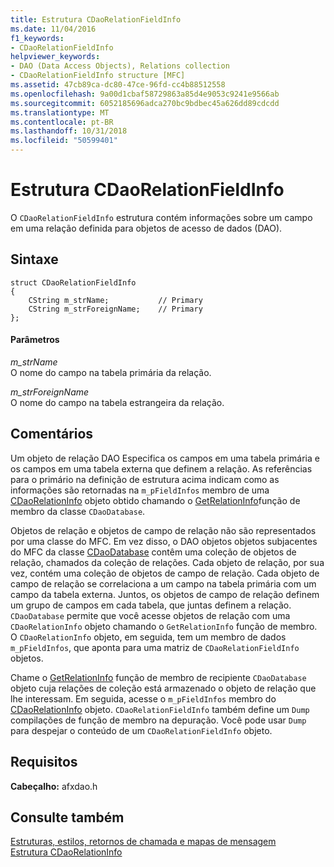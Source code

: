 ```yaml
---
title: Estrutura CDaoRelationFieldInfo
ms.date: 11/04/2016
f1_keywords:
- CDaoRelationFieldInfo
helpviewer_keywords:
- DAO (Data Access Objects), Relations collection
- CDaoRelationFieldInfo structure [MFC]
ms.assetid: 47cb89ca-dc80-47ce-96fd-cc4b88512558
ms.openlocfilehash: 9a00d1cbaf58729863a85d4e9053c9241e9566ab
ms.sourcegitcommit: 6052185696adca270bc9bdbec45a626dd89cdcdd
ms.translationtype: MT
ms.contentlocale: pt-BR
ms.lasthandoff: 10/31/2018
ms.locfileid: "50599401"
---
```

# <a name="cdaorelationfieldinfo-structure"></a>Estrutura CDaoRelationFieldInfo

O `CDaoRelationFieldInfo` estrutura contém informações sobre um campo em uma relação definida para objetos de acesso de dados (DAO).

## <a name="syntax"></a>Sintaxe

```
struct CDaoRelationFieldInfo
{
    CString m_strName;           // Primary
    CString m_strForeignName;    // Primary
};
```

#### <a name="parameters"></a>Parâmetros

*m_strName*<br/>
O nome do campo na tabela primária da relação.

*m_strForeignName*<br/>
O nome do campo na tabela estrangeira da relação.

## <a name="remarks"></a>Comentários

Um objeto de relação DAO Especifica os campos em uma tabela primária e os campos em uma tabela externa que definem a relação. As referências para o primário na definição de estrutura acima indicam como as informações são retornadas na `m_pFieldInfos` membro de uma [CDaoRelationInfo](../../mfc/reference/cdaorelationinfo-structure.md) objeto obtido chamando o [GetRelationInfo](../../mfc/reference/cdaodatabase-class.md#getrelationinfo)função de membro da classe `CDaoDatabase`.

Objetos de relação e objetos de campo de relação não são representados por uma classe do MFC. Em vez disso, o DAO objetos objetos subjacentes do MFC da classe [CDaoDatabase](../../mfc/reference/cdaodatabase-class.md) contêm uma coleção de objetos de relação, chamados da coleção de relações. Cada objeto de relação, por sua vez, contém uma coleção de objetos de campo de relação. Cada objeto de campo de relação se correlaciona a um campo na tabela primária com um campo da tabela externa. Juntos, os objetos de campo de relação definem um grupo de campos em cada tabela, que juntas definem a relação. `CDaoDatabase` permite que você acesse objetos de relação com uma `CDaoRelationInfo` objeto chamando o `GetRelationInfo` função de membro. O `CDaoRelationInfo` objeto, em seguida, tem um membro de dados `m_pFieldInfos`, que aponta para uma matriz de `CDaoRelationFieldInfo` objetos.

Chame o [GetRelationInfo](../../mfc/reference/cdaodatabase-class.md#getrelationinfo) função de membro de recipiente `CDaoDatabase` objeto cuja relações de coleção está armazenado o objeto de relação que lhe interessam. Em seguida, acesse o `m_pFieldInfos` membro do [CDaoRelationInfo](../../mfc/reference/cdaorelationinfo-structure.md) objeto. `CDaoRelationFieldInfo` também define um `Dump` compilações de função de membro na depuração. Você pode usar `Dump` para despejar o conteúdo de um `CDaoRelationFieldInfo` objeto.

## <a name="requirements"></a>Requisitos

**Cabeçalho:** afxdao.h

## <a name="see-also"></a>Consulte também

[Estruturas, estilos, retornos de chamada e mapas de mensagem](../../mfc/reference/structures-styles-callbacks-and-message-maps.md)<br/>
[Estrutura CDaoRelationInfo](../../mfc/reference/cdaorelationinfo-structure.md)
